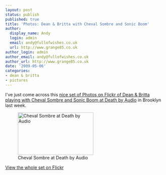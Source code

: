 ```yaml
---
layout: post
status: publish
published: true
title: 'Photos: Dean & Britta with Cheval Sombre and Sonic Boom'
author:
  display_name: Andy
  login: admin
  email: andy@fullofwishes.co.uk
  url: http://www.grange85.co.uk
author_login: admin
author_email: andy@fullofwishes.co.uk
author_url: http://www.grange85.co.uk
date: '2009-05-06'
categories:
- dean & britta
- pictures
---
```

<p>I've just come across this <a href="http://www.flickr.com/photos/r-e-c-e-i-v-e-d/sets/72157617747190420/">nice set of Photos on Flickr of Dean & Britta playing with Cheval Sombre and Sonic Boom at Death by Audio</a> in Brooklyn last week.</p>
<p><figure class="caption aligncenter"><a href="http://www.flickr.com/photos/r-e-c-e-i-v-e-d/3505604792/in/set-72157617747190420/"><img alt="Cheval Sombre at Death by Audio" src="https://farm4.static.flickr.com/3573/3505604792_fd242939a1_m.jpg" title="Cheval Sombre 10, by r-e-c-e-i-v-e-d" width="240" height="135" /></a><figcaption class="caption-text">Cheval Sombre at Death by Audio</figcaption></figure></p>
<p><a href="http://www.flickr.com/photos/r-e-c-e-i-v-e-d/sets/72157617747190420/">View the whole set on Flickr</a></p>
